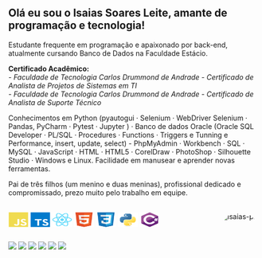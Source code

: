 ## Olá eu sou o Isaias Soares Leite, amante de programação e tecnologia!

Estudante frequente em programação e apaixonado por back-end, atualmente cursando Banco de Dados na Faculdade Estácio. 

<b>Certificado Acadêmico:</b><br>
<i>- Faculdade de Tecnologia Carlos Drummond de Andrade - Certificado de Analista de Projetos de Sistemas em TI</i><br>
<i>- Faculdade de Tecnologia Carlos Drummond de Andrade - Certificado de Analista de Suporte Técnico</i>

Conhecimentos em Python (pyautogui · Selenium · WebDriver Selenium · Pandas, PyCharm · Pytest · Jupyter ) · Banco de dados Oracle (Oracle SQL Developer · PL/SQL · Procedures · Functions · Triggers e Tunning e Performance, insert, update, select) - PhpMyAdmin · Workbench · SQL · MySQL · JavaScript · HTML · HTML5 · CorelDraw · PhotoShop · Silhouette Studio · Windows e Linux. Facilidade em manusear e aprender novas ferramentas.

Pai de três filhos (um menino e duas meninas), profissional dedicado e compromissado, prezo muito pelo trabalho em equipe.


<div style="display: inline_block"><br>
  <img align="center" alt="Isaias-Js" height="30" width="40" src="https://raw.githubusercontent.com/devicons/devicon/master/icons/javascript/javascript-plain.svg">
  <img align="center" alt="Rafa-Ts" height="30" width="40" src="https://raw.githubusercontent.com/devicons/devicon/master/icons/typescript/typescript-plain.svg">
  <img align="center" alt="Isaias-React" height="30" width="40" src="https://raw.githubusercontent.com/devicons/devicon/master/icons/react/react-original.svg">
  <img align="center" alt="Isaias-HTML" height="30" width="40" src="https://raw.githubusercontent.com/devicons/devicon/master/icons/html5/html5-original.svg">
  <img align="center" alt="Isaias-CSS" height="30" width="40" src="https://raw.githubusercontent.com/devicons/devicon/master/icons/css3/css3-original.svg">
  <img align="center" alt="Isaias-Python" height="30" width="40" src="https://raw.githubusercontent.com/devicons/devicon/master/icons/python/python-original.svg">
  <img align="center" alt="Isaias-Csharp" height="30" width="40" src="https://raw.githubusercontent.com/devicons/devicon/master/icons/csharp/csharp-original.svg">
  <img align="right" alt="Isaias-pic" height="150" style="border-radius:50px;" src="https://phimodasecia.com.br/foto_perfil.png?width=676&height=676">
</div>
  
  ##
 
<div> 
  <a href="https://www.youtube.com/channel/" target="_blank"><img src="https://img.shields.io/badge/YouTube-FF0000?style=for-the-badge&logo=youtube&logoColor=white" target="_blank"></a>
  <a href="https://instagram.com/isaiassleite" target="_blank"><img src="https://img.shields.io/badge/-Instagram-%23E4405F?style=for-the-badge&logo=instagram&logoColor=white" target="_blank"></a>
 	<a href="https://www.twitch.tv/" target="_blank"><img src="https://img.shields.io/badge/Twitch-9146FF?style=for-the-badge&logo=twitch&logoColor=white" target="_blank"></a>
 <a href="https://discord.com/channels/@isaiassl#5804" target="_blank"><img src="https://img.shields.io/badge/Discord-7289DA?style=for-the-badge&logo=discord&logoColor=white" target="_blank"></a> 
  <a href = "mailto:isaiassl@gmail.com"><img src="https://img.shields.io/badge/-Gmail-%23333?style=for-the-badge&logo=gmail&logoColor=white" target="_blank"></a>
  <a href="https://www.linkedin.com/in/isaiassl" target="_blank"><img src="https://img.shields.io/badge/-LinkedIn-%230077B5?style=for-the-badge&logo=linkedin&logoColor=white" target="_blank"></a> 
  
</div>
